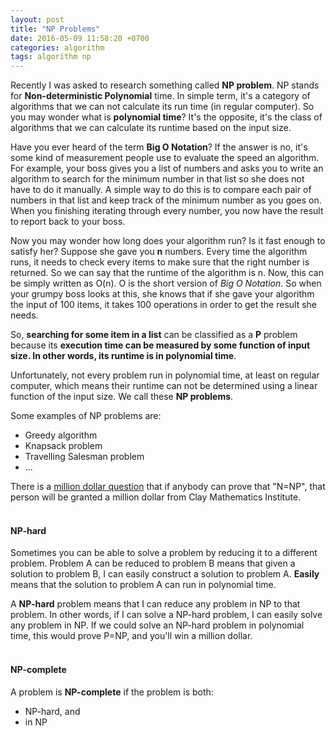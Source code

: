```yaml
---
layout: post
title: "NP Problems"
date: 2016-05-09 11:58:20 +0700
categories: algorithm
tags: algorithm np
---
```


Recently I was asked to research something called **NP problem**. NP stands for **Non-deterministic Polynomial** time. In simple term, it's a category of algorithms that we can not calculate its run time (in regular computer). So you may wonder what is **polynomial time**? It's the opposite, it's the class of algorithms that we can calculate its runtime based on the input size.

Have you ever heard of the term **Big O Notation**? If the answer is no, it's some kind of measurement people use to evaluate the speed an algorithm. For example, your boss gives you a list of numbers and asks you to write an algorithm to search for the minimum number in that list so she does not have to do it manually. A simple way to do this is to compare each pair of numbers in that list and keep track of the minimum number as you goes on. When you finishing iterating through every number, you now have the result to report back to your boss.

Now you may wonder how long does your algorithm run? Is it fast enough to satisfy her? Suppose she gave you **n** numbers. Every time the algorithm runs, it needs to check every items to make sure that the right number is returned. So we can say that the runtime of the algorithm is n. Now, this can be simply written as O(n). O is the short version of _Big O Notation_. So when your grumpy boss looks at this, she knows that if she gave your algorithm the input of 100 items, it takes 100 operations in order to get the result she needs.

So, **searching for some item in a list** can be classified as a **P** problem because its **execution time can be measured by some function of input size. In other words, its runtime is in polynomial time**.

Unfortunately, not every problem run in polynomial time, at least on regular computer, which means their runtime can not be determined using a linear function of the input size. We call these **NP problems**.

Some examples of NP problems are:

+ Greedy algorithm
+ Knapsack problem
+ Travelling Salesman problem
+ ...

There is a [million dollar question](https://en.wikipedia.org/wiki/Millennium_Prize_Problems) that if anybody can prove that "N=NP", that person will be granted a million dollar from Clay Mathematics Institute. 
<br><br>

#### NP-hard

Sometimes you can be able to solve a problem by reducing it to a different problem. Problem A can be reduced to problem B means that given a solution to problem B, I can easily construct a solution to problem A. **Easily** means that the solution to problem A can run in polynomial time.

A **NP-hard** problem means that I can reduce any problem in NP to that problem. In other words, if I can solve a NP-hard problem, I can easily solve any problem in NP. If we could solve an NP-hard problem in polynomial time, this would prove P=NP, and you'll win a million dollar.
<br><br>

#### NP-complete

A problem is **NP-complete** if the problem is both: 

+ NP-hard, and
+ in NP
